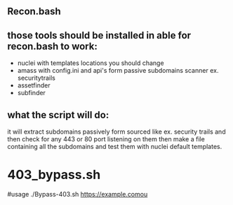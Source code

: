 ## Recon.bash

## those tools should be installed in able for recon.bash to work:

- nuclei with templates locations you should change
- amass with config.ini and api's form passive subdomains scanner ex. securitytrails 
- assetfinder
- subfinder


## what the script will do:
it will extract subdomains passively form sourced like  ex. security trails and then check for any 443 or 80 port listening on them then make a file containing all the subdomains and test them with nuclei default templates.




# 403_bypass.sh

#usage ./Bypass-403.sh https://example.comou


